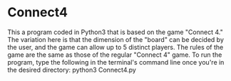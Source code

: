 # Connect4
This a program coded in Python3 that is based on the game "Connect 4." 
The variation here is that the dimension of the "board" can be decided by the user, and the game can allow up to 5 distinct players.
The rules of the game are the same as those of the regular "Connect 4" game.
To run the program, type the following in the terminal's command line once you're in the desired directory: python3 Connect4.py
